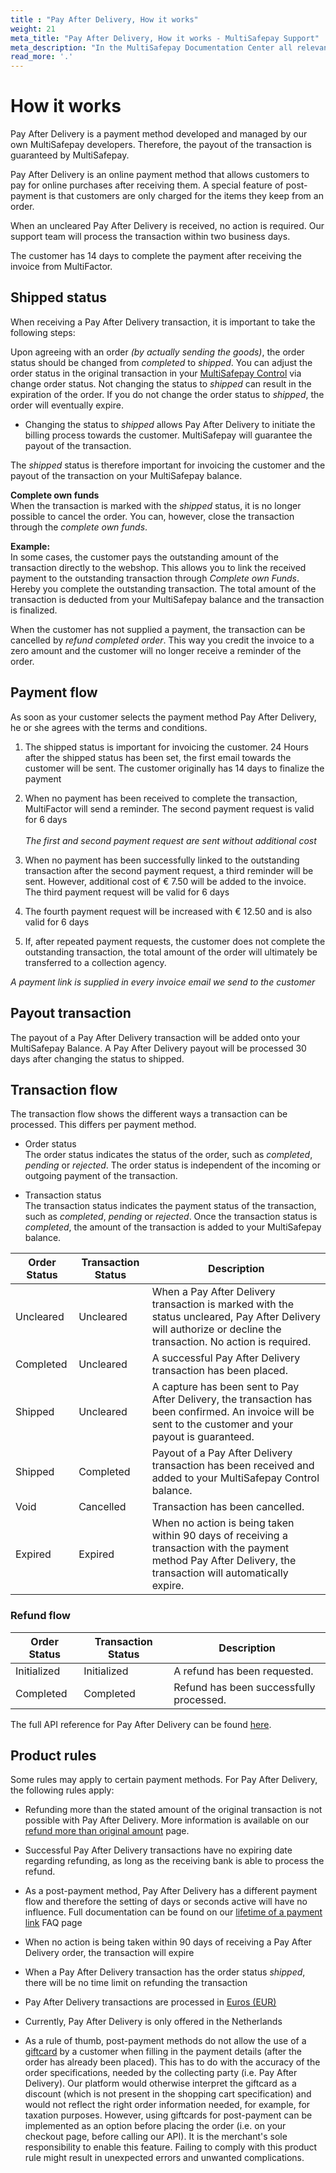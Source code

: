 ```yaml
---
title : "Pay After Delivery, How it works"
weight: 21
meta_title: "Pay After Delivery, How it works - MultiSafepay Support"
meta_description: "In the MultiSafepay Documentation Center all relevant information regarding our Plugins and API. As well as Support pages for Payment Method, Tools and General Questions. You can also find the contact details of our Support Team and Integration Team."
read_more: '.'
---
```

# How it works
Pay After Delivery is a payment method developed and managed by our own MultiSafepay developers. Therefore, the payout of the transaction is guaranteed by MultiSafepay.

Pay After Delivery is an online payment method that allows customers to pay for online purchases after receiving them. A special feature of post-payment is that customers are only charged for the items they keep from an order.

When an uncleared Pay After Delivery is received, no action is required. Our support team will process the transaction within two business days.

The customer has 14 days to complete the payment after receiving the invoice from MultiFactor.

## Shipped status
When receiving a Pay After Delivery transaction, it is important to take the following steps:

Upon agreeing with an order _(by actually sending the goods)_, the order status should be changed from _completed_ to _shipped_.  You can adjust the order status in the original transaction in your [MultiSafepay Control](https://merchant.multisafepay.com) via change order status. Not changing the status to _shipped_ can result in the expiration of the order. If you do not change the order status to _shipped_, the order will eventually expire.

* Changing the status to _shipped_ allows Pay After Delivery to initiate the billing process towards the customer. MultiSafepay will guarantee the payout of the transaction.

The _shipped_ status is therefore important for invoicing the customer and the payout of the transaction on your MultiSafepay balance.


**Complete own funds**      
When the transaction is marked with the _shipped_ status, it is no longer possible to cancel the order. You can, however, close the transaction through the _complete own funds_.      

**Example:**      
In some cases, the customer pays the outstanding amount of the transaction directly to the webshop. This allows you to link the received payment to the outstanding transaction through _Complete own Funds_. Hereby you complete the outstanding transaction. The total amount of the transaction is deducted from your MultiSafepay balance and the transaction is finalized. 

When the customer has not supplied a payment, the transaction can be cancelled by _refund completed order_. This way you credit the invoice to a zero amount and the customer will no longer receive a reminder of the order. 

## Payment flow
As soon as your customer selects the payment method Pay After Delivery, he or she agrees with the terms and conditions. 

1. The shipped status is important for invoicing the customer. 24 Hours after the shipped status has been set, the first email towards the customer will be sent. The customer originally has 14 days to finalize the payment

2. When no payment has been received to complete the transaction, MultiFactor will send a reminder. The second payment request is valid for 6 days     <br>             
_The first and second payment request are sent without additional cost_ 

3. When no payment has been successfully linked to the outstanding transaction after the second payment request, a third reminder will be sent. However, additional cost of &euro; 7.50 will be added to the invoice. <br>
The third payment request will be valid for 6 days

4. The fourth payment request will be increased with &euro; 12.50 and is also valid for 6 days 

5. If, after repeated payment requests, the customer does not complete the outstanding transaction, the total amount of the order will ultimately be transferred to a collection agency.

_A payment link is supplied in every invoice email we send to the customer_


## Payout transaction
The payout of a Pay After Delivery transaction will be added onto your MultiSafepay Balance. A Pay After Delivery payout will be processed 30 days after changing the status to shipped.

## Transaction flow
The transaction flow shows the different ways a transaction can be processed. This differs per payment method.

* Order status      
The order status indicates the status of the order, such as _completed_, _pending_ or _rejected_. The order status is independent of the incoming or outgoing payment of the transaction.

* Transaction status       
The transaction status indicates the payment status of the transaction, such as _completed_, _pending_ or _rejected_. Once the transaction status is _completed_, the amount of the transaction is added to your MultiSafepay balance.

| Order Status                      | Transaction Status      | Description |
|--------------------------------|-----------|-----------------------------------------------------------------------------------------|
| Uncleared  | Uncleared  | When a Pay After Delivery transaction is marked with the status uncleared, Pay After Delivery will authorize or decline the transaction. No action is required.   |
| Completed  | Uncleared  | A successful Pay After Delivery transaction has been placed.   |
| Shipped    | Uncleared  | A capture has been sent to Pay After Delivery, the transaction has been confirmed. An invoice will be sent to the customer and your payout is guaranteed. |
| Shipped    | Completed  | Payout of a Pay After Delivery transaction has been received and added to your MultiSafepay Control balance.|
| Void       | Cancelled   | Transaction has been cancelled.  | 
| Expired    | Expired    | When no action is being taken within 90 days of receiving a transaction with the payment method Pay After Delivery, the transaction will automatically expire. | 

### Refund flow 

| Order Status                      | Transaction Status      | Description |
|--------------------------------|-----------|-----------------------------------------------------------------------------------------|
| Initialized    | Initialized   | A refund has been requested. | 
| Completed      | Completed     | Refund has been successfully processed. | 


The full API reference for Pay After Delivery can be found [here](/api/#pay-after-delivery).


## Product rules
Some rules may apply to certain payment methods. For Pay After Delivery, the following rules apply:

* Refunding more than the stated amount of the original transaction is not possible with Pay After Delivery. More information is available on our [refund more than original amount](/faq/finance/refund-more-than-original-amount/) page.

* Successful Pay After Delivery transactions have no expiring date regarding refunding, as long as the receiving bank is able to process the refund.

* As a post-payment method, Pay After Delivery has a different payment flow and therefore the setting of days or seconds active will have no influence. Full documentation can be found on our [lifetime of a payment link](/faq/api/lifetime-of-a-payment-link/) FAQ page

* When no action is being taken within 90 days of receiving a Pay After Delivery order, the transaction will expire

* When a Pay After Delivery transaction has the order status _shipped_, there will be no time limit on refunding the transaction

* Pay After Delivery transactions are processed in [Euros (EUR)](/faq/general/which-currencies-are-supported-by-multisafepay/)

* Currently, Pay After Delivery is only offered in the Netherlands

* As a rule of thumb, post-payment methods do not allow the use of a [giftcard](/payment-methods/gift-cards/) by a customer when filling in the payment details (after the order has already been placed). This has to do with the accuracy of the order specifications, needed by the collecting party (i.e. Pay After Delivery). Our platform would otherwise interpret the giftcard as a discount (which is not present in the shopping cart specification) and would not reflect the right order information needed, for example, for taxation purposes. However, using giftcards for post-payment can be implemented as an option before placing the order (i.e. on your checkout page, before calling our API). It is the merchant's sole responsibility to enable this feature. Failing to comply with this product rule might result in unexpected errors and unwanted complications.

